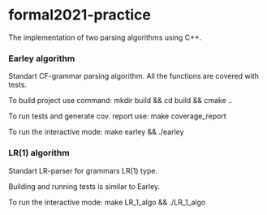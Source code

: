# formal2021-practice

The implementation of two parsing algorithms using C++.

### Earley algorithm

Standart CF-grammar parsing algorithm. All the functions are covered with tests. 

To build project use command:
 mkdir build && cd build && cmake ..

To run tests and generate cov. report use:
 make coverage_report

To run the interactive mode:
 make earley && ./earley



### LR(1) algorithm

Standart LR-parser for grammars LR(1) type.

Building and running tests is similar to Earley.

To run the interactive mode:
 make LR_1_algo && ./LR_1_algo

